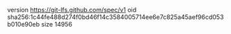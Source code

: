 version https://git-lfs.github.com/spec/v1
oid sha256:1c44fe488d274f0bd46f14c3584005714ee6e7c825a45aef96cd053b010e90eb
size 14956
